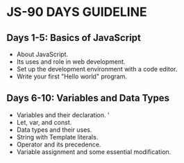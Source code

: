 # JS-90 DAYS GUIDELINE



## Days 1-5: Basics of JavaScript
- About JavaScript.
- Its uses and role in web development.
- Set up the development environment with a code editor.
- Write your first "Hello world" program.


## Days 6-10: Variables and Data Types 
- Variables and their declaration. '
- Let, var, and const. 
- Data types and their uses. 
- String with Template literals. 
- Operator and its precedence. 
- Variable assignment and some essential modification.


